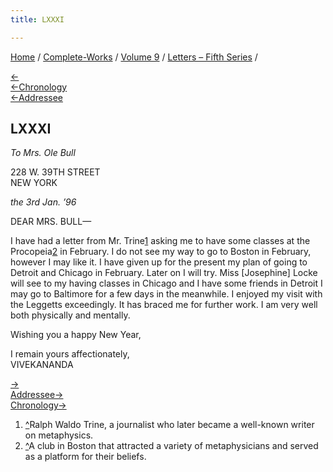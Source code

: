 ```yaml
---
title: LXXXI

---
```

<div>

[Home](../../../index.htm) / [Complete-Works](../../complete_works.htm)
/ [Volume 9](../volume_9_contents.htm) / [Letters – Fifth
Series](letters_fifth_series_contents.htm) /

[←](080_sir.htm)  
[←Chronology](080_sir.htm)  
[←Addressee](079_mrs_bull.htm)

## LXXXI

*To Mrs. Ole Bull*

228 W. 39TH STREET  
NEW YORK

*the 3rd Jan. ’96*

DEAR MRS. BULL—

I have had a letter from Mr. Trine[1](#fn1) asking me to have some
classes at the Procopeia[2](#fn2) in February. I do not see my way to go
to Boston in February, however I may like it. I have given up for the
present my plan of going to Detroit and Chicago in February. Later on I
will try. Miss \[Josephine\] Locke will see to my having classes in
Chicago and I have some friends in Detroit I may go to Baltimore for a
few days in the meanwhile. I enjoyed my visit with the Leggetts
exceedingly. It has braced me for further work. I am very well both
physically and mentally.

Wishing you a happy New Year,

I remain yours affectionately,  
VIVEKANANDA

[→](082_mrs_funkey.htm)  
[Addressee→](083_mrs_bull.htm)  
[Chronology→](../../volume_8/epistles_fourth_series/067_sister.htm)

</div>

1.  [^](#fn1_1)Ralph Waldo Trine, a journalist who later became a
    well-known writer on metaphysics.
2.  [^](#fn2_1)A club in Boston that attracted a variety of
    metaphysicians and served as a platform for their beliefs.
